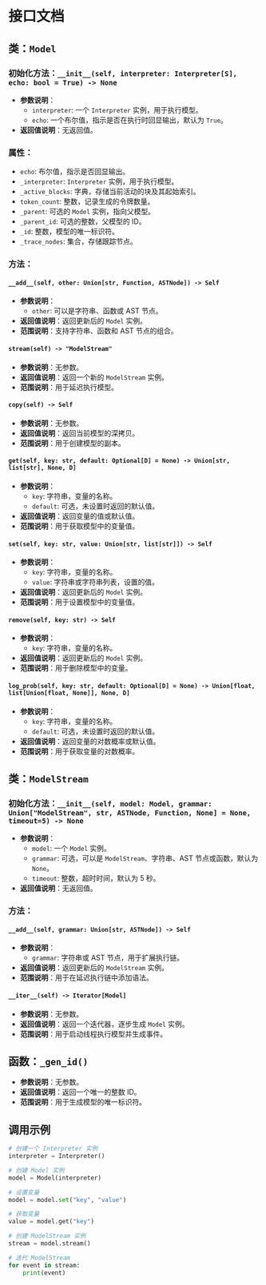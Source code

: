 # 接口文档

## 类：`Model`

### 初始化方法：`__init__(self, interpreter: Interpreter[S], echo: bool = True) -> None`
- **参数说明**：
  - `interpreter`: 一个 `Interpreter` 实例，用于执行模型。
  - `echo`: 一个布尔值，指示是否在执行时回显输出，默认为 `True`。
- **返回值说明**：无返回值。

### 属性：
- `echo`: 布尔值，指示是否回显输出。
- `_interpreter`: `Interpreter` 实例，用于执行模型。
- `_active_blocks`: 字典，存储当前活动的块及其起始索引。
- `token_count`: 整数，记录生成的令牌数量。
- `_parent`: 可选的 `Model` 实例，指向父模型。
- `_parent_id`: 可选的整数，父模型的 ID。
- `_id`: 整数，模型的唯一标识符。
- `_trace_nodes`: 集合，存储跟踪节点。

### 方法：
#### `__add__(self, other: Union[str, Function, ASTNode]) -> Self`
- **参数说明**：
  - `other`: 可以是字符串、函数或 AST 节点。
- **返回值说明**：返回更新后的 `Model` 实例。
- **范围说明**：支持字符串、函数和 AST 节点的组合。

#### `stream(self) -> "ModelStream"`
- **参数说明**：无参数。
- **返回值说明**：返回一个新的 `ModelStream` 实例。
- **范围说明**：用于延迟执行模型。

#### `copy(self) -> Self`
- **参数说明**：无参数。
- **返回值说明**：返回当前模型的深拷贝。
- **范围说明**：用于创建模型的副本。

#### `get(self, key: str, default: Optional[D] = None) -> Union[str, list[str], None, D]`
- **参数说明**：
  - `key`: 字符串，变量的名称。
  - `default`: 可选，未设置时返回的默认值。
- **返回值说明**：返回变量的值或默认值。
- **范围说明**：用于获取模型中的变量值。

#### `set(self, key: str, value: Union[str, list[str]]) -> Self`
- **参数说明**：
  - `key`: 字符串，变量的名称。
  - `value`: 字符串或字符串列表，设置的值。
- **返回值说明**：返回更新后的 `Model` 实例。
- **范围说明**：用于设置模型中的变量值。

#### `remove(self, key: str) -> Self`
- **参数说明**：
  - `key`: 字符串，变量的名称。
- **返回值说明**：返回更新后的 `Model` 实例。
- **范围说明**：用于删除模型中的变量。

#### `log_prob(self, key: str, default: Optional[D] = None) -> Union[float, list[Union[float, None]], None, D]`
- **参数说明**：
  - `key`: 字符串，变量的名称。
  - `default`: 可选，未设置时返回的默认值。
- **返回值说明**：返回变量的对数概率或默认值。
- **范围说明**：用于获取变量的对数概率。

## 类：`ModelStream`

### 初始化方法：`__init__(self, model: Model, grammar: Union["ModelStream", str, ASTNode, Function, None] = None, timeout=5) -> None`
- **参数说明**：
  - `model`: 一个 `Model` 实例。
  - `grammar`: 可选，可以是 `ModelStream`、字符串、AST 节点或函数，默认为 `None`。
  - `timeout`: 整数，超时时间，默认为 5 秒。
- **返回值说明**：无返回值。

### 方法：
#### `__add__(self, grammar: Union[str, ASTNode]) -> Self`
- **参数说明**：
  - `grammar`: 字符串或 AST 节点，用于扩展执行链。
- **返回值说明**：返回更新后的 `ModelStream` 实例。
- **范围说明**：用于在延迟执行链中添加语法。

#### `__iter__(self) -> Iterator[Model]`
- **参数说明**：无参数。
- **返回值说明**：返回一个迭代器，逐步生成 `Model` 实例。
- **范围说明**：用于启动线程执行模型并生成事件。

## 函数：`_gen_id()`
- **参数说明**：无参数。
- **返回值说明**：返回一个唯一的整数 ID。
- **范围说明**：用于生成模型的唯一标识符。

## 调用示例

```python
# 创建一个 Interpreter 实例
interpreter = Interpreter()

# 创建 Model 实例
model = Model(interpreter)

# 设置变量
model = model.set("key", "value")

# 获取变量
value = model.get("key")

# 创建 ModelStream 实例
stream = model.stream()

# 迭代 ModelStream
for event in stream:
    print(event)
```